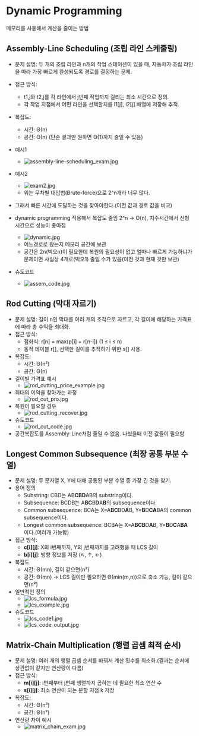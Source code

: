 # Dynamic Programming
메모리를 사용해서 계산을 줄이는 방법

## Assembly-Line Scheduling (조립 라인 스케줄링)
- 문제 설명: 두 개의 조립 라인과 n개의 작업 스테이션이 있을 때, 자동차가 조립 라인을 따라 가장 빠르게 완성되도록 경로를 결정하는 문제.

- 접근 방식:
  - t1,j와 t2,j를 각 라인에서 j번째 작업까지 걸리는 최소 시간으로 정의.
  - 각 작업 지점에서 어떤 라인을 선택할지를 l1[j], l2[j] 배열에 저장해 추적.

- 복잡도:
  - 시간: Θ(n)
  - 공간: Θ(n) (단순 결과만 원하면 Θ(1)까지 줄일 수 있음)

- 예시1
  - ![assembly-line-scheduling_exam.jpg](./images/assembly-line-scheduling_exam.jpg)
- 예시2
  - ![exam2.jpg](./images/exam2.jpg)
  - 위는 무차별 대입법(Brute-force)으로 2^n개라 너무 많다.
- 그래서 빠른 시간에 도달하는 것을 찾아야한다.(이전 값과 경로 값을 비교)
- dynamic programming 적용해서 복잡도 줄임 2^n -> O(n), 지수시간에서 선형시간으로 성능이 좋아짐
  - ![dynamic.jpg](./images/dynamic.jpg)
  - 어느경로로 왔는지 메모리 공간에 보관
  - 공간은 2n(빅오n)이 필요한데 복원의 필요성이 없고 얼마나 빠르게 가능하냐가 문제이면 사실상 4개로(빅오1) 줄일 수가 있음(이전 것과 현재 것만 보관)
- 슈도코드
  - ![assem_code.jpg](./images/assem_code.jpg)

## Rod Cutting (막대 자르기)    
- 문제 설명: 길이 n인 막대를 여러 개의 조각으로 자르고, 각 길이에 해당하는 가격표에 따라 총 수익을 최대화.
- 접근 방식:
  - 점화식: r[n] = max(p[i] + r[n-i]) (1 ≤ i ≤ n)
  - 동적 테이블 r[], 선택한 길이를 추적하기 위한 s[] 사용.
- 복잡도:
  - 시간: Θ(n²)
  - 공간: Θ(n)
- 길이별 가격표 예시
  - ![rod_cutting_price_example.jpg](./images/rod_cutting_price_example.jpg)
- 최대의 이익을 찾아가는 과정
  - ![rod_cut_pro.jpg](./images/rod_cut_pro.jpg)
- 복원이 필요할 경우 
  - ![rod_cutting_recover.jpg](./images/rod_cutting_recover.jpg)
- 슈도코드
  - ![rod_cut_code.jpg](./images/rod_cut_code.jpg)
- 공간복잡도를 Assembly-Line처럼 줄일 수 없음. 나눴을때 이전 값들이 필요함

## Longest Common Subsequence (최장 공통 부분 수열)
- 문제 설명: 두 문자열 X, Y에 대해 공통된 부분 수열 중 가장 긴 것을 찾기.
- 용어 정의
  - Substring: CBD는 AB**CBD**AB의 substring이다.
  - Subsequence: BCDB는 A**BC**B**D**A**B**의 subsequence이다.
  - Common subsequence: BCA는 X=A**BC**BD**A**B, Y=**B**D**CA**BA의 common subsequence이다.
  - Longest common subsequence: BCBA는 X=A**BCB**D**A**B, Y=**B**D**C**A**BA** 이다.(여러개 가능함)
- 접근 방식:
  - **c[i][j]**: X의 i번째까지, Y의 j번째까지를 고려했을 때 LCS 길이
  - **b[i][j]**: 방향 정보를 저장 (↖, ↑, ←)
- 복잡도
  - 시간: Θ(mn), 길이 같으면(n²)
  - 공간: Θ(mn) → LCS 길이만 필요하면 Θ(min(m,n))으로 축소 가능, 길이 같으면(n²)
- 일반적인 정의
  - ![lcs_formula.jpg](./images/lcs_formula.jpg)
  - ![lcs_example.jpg](./images/lcs_example.jpg)
- 슈도코드
  - ![lcs_code1.jpg](./images/lcs_code1.jpg)
  - ![lcs_code_output.jpg](./images/lcs_code_output.jpg)

## Matrix-Chain Multiplication (행렬 곱셈 최적 순서)
- 문제 설명: 여러 개의 행렬 곱셈 순서를 바꿔서 계산 횟수를 최소화.(결과는 순서에 상관없이 같지만 연산량이 다름)
- 접근 방식:
  - **m[i][j]**: i번째부터 j번째 행렬까지 곱하는 데 필요한 최소 연산 수
  - **s[i][j]**: 최소 연산이 되는 분할 지점 k 저장
- 복잡도:
  - 시간: Θ(n³)
  - 공간: Θ(n²)
- 연산량 차이 예시
  - ![matrix_chain_exam.jpg](./images/matrix_chain_exam.jpg)